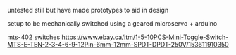 untested still but have made prototypes to aid in design

setup to be mechanically switched using a geared microservo + arduino

mts-402 switches
https://www.ebay.ca/itm/1-5-10PCS-Mini-Toggle-Switch-MTS-E-TEN-2-3-4-6-9-12Pin-6mm-12mm-SPDT-DPDT-250V/153611910350

